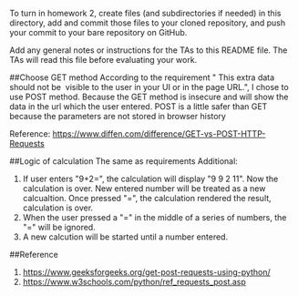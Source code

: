 To turn in homework 2, create files (and subdirectories if needed) in
this directory, add and commit those files to your cloned repository,
and push your commit to your bare repository on GitHub.

Add any general notes or instructions for the TAs to this README file.
The TAs will read this file before evaluating your work.

##Choose GET method
According to the requirement " This extra data should not be  visible to the user in your UI or in the page URL.", I chose to use POST method.
Because the GET method is insecure and will show the data in the url which the user entered.
POST is a little safer than GET because the parameters are not stored in browser history

Reference: https://www.diffen.com/difference/GET-vs-POST-HTTP-Requests

##Logic of calculation
The same as requirements
Additional:
1. If user enters "9+2=", the calculation will display "9 9 2 11". Now the calculation is over. New entered number will be treated as a new calcualtion. Once pressed "=", the calculation rendered the result, calculation is over.
2. When the user pressed a "=" in the middle of a series of numbers, the "=" will be ignored.
3. A new calcution will be started until a number entered.

##Reference
1. https://www.geeksforgeeks.org/get-post-requests-using-python/
2. https://www.w3schools.com/python/ref_requests_post.asp


